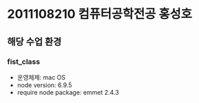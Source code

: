 # 2011108210 컴퓨터공학전공 홍성호

## 해당 수업 환경

### fist_class

- 운영체제: mac OS
- node version: 6.9.5
- require node package: emmet 2.4.3
